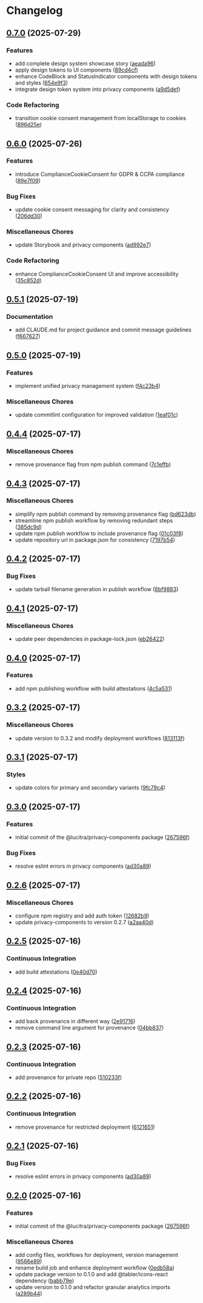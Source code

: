 # Changelog

## [0.7.0](https://github.com/lucitra/lucitra-privacy-components/compare/privacy-components-v0.6.0...privacy-components-v0.7.0) (2025-07-29)


### Features

* add complete design system showcase story ([aeada96](https://github.com/lucitra/lucitra-privacy-components/commit/aeada964100110306cced82956bddaa8ac399921))
* apply design tokens to UI components ([89cd4cf](https://github.com/lucitra/lucitra-privacy-components/commit/89cd4cf678cfcc160a2858cd8c1d1f8a23a5c149))
* enhance CodeBlock and StatusIndicator components with design tokens and styles ([654e9f3](https://github.com/lucitra/lucitra-privacy-components/commit/654e9f37f5e3290ca485cd8d4f16bbd1613d8c63))
* integrate design token system into privacy components ([a9d5def](https://github.com/lucitra/lucitra-privacy-components/commit/a9d5defe92a3fa46c545d6c77aac7fc2dfe6561a))


### Code Refactoring

* transition cookie consent management from localStorage to cookies ([896d25e](https://github.com/lucitra/lucitra-privacy-components/commit/896d25efdc4c05c83053137ed687a125a8f0d88d))

## [0.6.0](https://github.com/lucitra/lucitra-privacy-components/compare/privacy-components-v0.5.1...privacy-components-v0.6.0) (2025-07-26)


### Features

* introduce ComplianceCookieConsent for GDPR & CCPA compliance ([89e7f09](https://github.com/lucitra/lucitra-privacy-components/commit/89e7f09798265086be62a14ed7de6beb5534f231))


### Bug Fixes

* update cookie consent messaging for clarity and consistency ([206dd30](https://github.com/lucitra/lucitra-privacy-components/commit/206dd30a4c66057bab69cd6712a236b675bfa98b))


### Miscellaneous Chores

* update Storybook and privacy components ([ad992e7](https://github.com/lucitra/lucitra-privacy-components/commit/ad992e7b6096c5664c1cdead15a44e8e07325892))


### Code Refactoring

* enhance ComplianceCookieConsent UI and improve accessibility ([35c852d](https://github.com/lucitra/lucitra-privacy-components/commit/35c852dc8cad2c1163c6cd487396e65f43f78ced))

## [0.5.1](https://github.com/lucitra/lucitra-privacy-components/compare/privacy-components-v0.5.0...privacy-components-v0.5.1) (2025-07-19)


### Documentation

* add CLAUDE.md for project guidance and commit message guidelines ([f667627](https://github.com/lucitra/lucitra-privacy-components/commit/f667627a59c8835042b218a1fe20753b112ac16f))

## [0.5.0](https://github.com/lucitra/lucitra-privacy-components/compare/privacy-components-v0.4.4...privacy-components-v0.5.0) (2025-07-19)


### Features

* implement unified privacy management system ([f4c23b4](https://github.com/lucitra/lucitra-privacy-components/commit/f4c23b4161c853483e34929148a067911bb9e81c))


### Miscellaneous Chores

* update commitlint configuration for improved validation ([1eaf01c](https://github.com/lucitra/lucitra-privacy-components/commit/1eaf01cd3f3a1e791ae5613360f5e18007b56cf1))

## [0.4.4](https://github.com/lucitra/lucitra-privacy-components/compare/privacy-components-v0.4.3...privacy-components-v0.4.4) (2025-07-17)


### Miscellaneous Chores

* remove provenance flag from npm publish command ([7c1effb](https://github.com/lucitra/lucitra-privacy-components/commit/7c1effbcae2bb59b928baecafe0ca5965ce53c14))

## [0.4.3](https://github.com/lucitra/lucitra-privacy-components/compare/privacy-components-v0.4.2...privacy-components-v0.4.3) (2025-07-17)


### Miscellaneous Chores

* simplify npm publish command by removing provenance flag ([bd623db](https://github.com/lucitra/lucitra-privacy-components/commit/bd623db33785800186e0c7dbdb462fe43462f631))
* streamline npm publish workflow by removing redundant steps ([385dc9d](https://github.com/lucitra/lucitra-privacy-components/commit/385dc9d35576cb3c7f2d8ead2ab7003e4b69ffcb))
* update npm publish workflow to include provenance flag ([01c03f8](https://github.com/lucitra/lucitra-privacy-components/commit/01c03f8dcd29b18a50b4b72fc884cb95dc05dec5))
* update repository url in package.json for consistency ([7197b54](https://github.com/lucitra/lucitra-privacy-components/commit/7197b5473d92ba66ac2fd9af75d3dcfe3bb0d065))

## [0.4.2](https://github.com/lucitra/lucitra-privacy-components/compare/privacy-components-v0.4.1...privacy-components-v0.4.2) (2025-07-17)


### Bug Fixes

* update tarball filename generation in publish workflow ([6bf9883](https://github.com/lucitra/lucitra-privacy-components/commit/6bf9883e5ce2522367391fc834ae8765fd0a328a))

## [0.4.1](https://github.com/lucitra/lucitra-privacy-components/compare/privacy-components-v0.4.0...privacy-components-v0.4.1) (2025-07-17)


### Miscellaneous Chores

* update peer dependencies in package-lock.json ([eb26422](https://github.com/lucitra/lucitra-privacy-components/commit/eb264225b94308d3aac482e038162e0bc58267a9))

## [0.4.0](https://github.com/lucitra/lucitra-privacy-components/compare/privacy-components-v0.3.2...privacy-components-v0.4.0) (2025-07-17)


### Features

* add npm publishing workflow with build attestations ([4c5a531](https://github.com/lucitra/lucitra-privacy-components/commit/4c5a531cd21bf1ff2ccffb079b2d5f4b2e006208))

## [0.3.2](https://github.com/lucitra/lucitra-privacy-components/compare/privacy-components-v0.3.1...privacy-components-v0.3.2) (2025-07-17)


### Miscellaneous Chores

* update version to 0.3.2 and modify deployment workflows ([813113f](https://github.com/lucitra/lucitra-privacy-components/commit/813113fa30c8f9091d0aa342edd35609252d71ce))

## [0.3.1](https://github.com/lucitra/lucitra-privacy-components/compare/privacy-components-v0.3.0...privacy-components-v0.3.1) (2025-07-17)


### Styles

* update colors for primary and secondary variants ([9fc79c4](https://github.com/lucitra/lucitra-privacy-components/commit/9fc79c4b641da7a24b63708c4ba210748d7c4a25))

## [0.3.0](https://github.com/lucitra/lucitra-privacy-components/compare/v0.2.6...v0.3.0) (2025-07-17)


### Features

* initial commit of the @lucitra/privacy-components package ([267596f](https://github.com/lucitra/lucitra-privacy-components/commit/267596f11b8761292d8c9f5176e7b245328a1a0d))


### Bug Fixes

* resolve eslint errors in privacy components ([ad30a89](https://github.com/lucitra/lucitra-privacy-components/commit/ad30a8982b16a2ae0bf9d7d47e9dfd7701cae6e6))

## [0.2.6](https://github.com/lucitra/lucitra-privacy-components/compare/privacy-components-v0.2.5...privacy-components-v0.2.6) (2025-07-17)


### Miscellaneous Chores

* configure npm registry and add auth token ([12682b9](https://github.com/lucitra/lucitra-privacy-components/commit/12682b968cb4efc7839f712d2a0e7ea7d23555f5))
* update privacy-components to version 0.2.7 ([a2aa40d](https://github.com/lucitra/lucitra-privacy-components/commit/a2aa40d97e4c146ded1fe7fd0edc1c764b38bd20))

## [0.2.5](https://github.com/lucitra/lucitra-privacy-components/compare/privacy-components-v0.2.4...privacy-components-v0.2.5) (2025-07-16)


### Continuous Integration

* add build attestations ([0e40d70](https://github.com/lucitra/lucitra-privacy-components/commit/0e40d70043370fdf4f74cd3facff18863ba2b2a6))

## [0.2.4](https://github.com/lucitra/lucitra-privacy-components/compare/privacy-components-v0.2.3...privacy-components-v0.2.4) (2025-07-16)


### Continuous Integration

* add back provenance in different way ([2e91716](https://github.com/lucitra/lucitra-privacy-components/commit/2e91716d9e7eb6497f48f95aed93697cef95cb91))
* remove command line argument for provenance ([04bb837](https://github.com/lucitra/lucitra-privacy-components/commit/04bb837e77f2bbcc246310def49f878efaf2ee40))

## [0.2.3](https://github.com/lucitra/lucitra-privacy-components/compare/privacy-components-v0.2.2...privacy-components-v0.2.3) (2025-07-16)


### Continuous Integration

* add provenance for private repo ([510233f](https://github.com/lucitra/lucitra-privacy-components/commit/510233fdafa6c52f7e2d1f9e646d8c727b2a869c))

## [0.2.2](https://github.com/lucitra/lucitra-privacy-components/compare/privacy-components-v0.2.1...privacy-components-v0.2.2) (2025-07-16)


### Continuous Integration

* remove provenance for restricted deployment ([6121651](https://github.com/lucitra/lucitra-privacy-components/commit/61216519dffd9daa0e014bdc673113c272a604fb))

## [0.2.1](https://github.com/lucitra/lucitra-privacy-components/compare/privacy-components-v0.2.0...privacy-components-v0.2.1) (2025-07-16)


### Bug Fixes

* resolve eslint errors in privacy components ([ad30a89](https://github.com/lucitra/lucitra-privacy-components/commit/ad30a8982b16a2ae0bf9d7d47e9dfd7701cae6e6))

## [0.2.0](https://github.com/lucitra/lucitra-privacy-components/compare/privacy-components-v0.1.0...privacy-components-v0.2.0) (2025-07-16)


### Features

* initial commit of the @lucitra/privacy-components package ([267596f](https://github.com/lucitra/lucitra-privacy-components/commit/267596f11b8761292d8c9f5176e7b245328a1a0d))


### Miscellaneous Chores

* add config files, workflows for deployment, version management ([9566e89](https://github.com/lucitra/lucitra-privacy-components/commit/9566e891adbcaebfd2066aa5f5e5550b50f97826))
* rename build job and enhance deployment workflow ([0edb58a](https://github.com/lucitra/lucitra-privacy-components/commit/0edb58a1fad2a0cd85a6afa2f815008239658318))
* update package version to 0.1.0 and add @tabler/icons-react dependency ([babb79e](https://github.com/lucitra/lucitra-privacy-components/commit/babb79ec29be9806085032577ebc3d0ab3a9b001))
* update version to 0.1.0 and refactor granular analytics imports ([a289b44](https://github.com/lucitra/lucitra-privacy-components/commit/a289b44a37e186b3f1a311b5c0a7e228c4bdc0c2))
